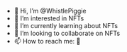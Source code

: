- 👋 Hi, I’m @WhistlePiggie 
- 👀 I’m interested in NFTs 
- 🌱 I’m currently learning about NFTs
- 💞️ I’m looking to collaborate on NFTs
- 📫 How to reach me: 👋

<!---
WhistlePiggie/WhistlePiggie is a ✨ special ✨ repository because its `README.md` (this file) appears on your GitHub profile.
You can click the Preview link to take a look at your changes.
--->
